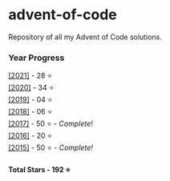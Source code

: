 # advent-of-code
 Repository of all my Advent of Code solutions.
### Year Progress
 [[2021]](2021) - 28 :star:  
 [[2020]](2020) - 34 :star:  
 [[2019]](2019) - 04 :star:  
 [[2018]](2018) - 06 :star:  
 [[2017]](2017) - 50 :star: - *Complete!*  
 [[2016]](2016) - 20 :star:  
 [[2015]](2015) - 50 :star: - *Complete!*  

#### Total Stars - 192 :star:

